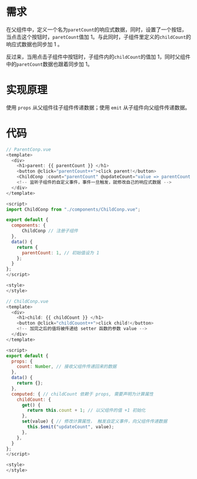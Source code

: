 # 需求
在父组件中，定义一个名为`paretCount`的响应式数据，同时，设置了一个按钮，当点击这个按钮时，`paretCount`值加 1。与此同时，子组件里定义的`childCount`的响应式数据也同步加 1 。

反过来，当用点击子组件中按钮时，子组件内的`childCount`的值加 1，同时父组件中的`paretCount`数据也跟着同步加 1。

# 实现原理
使用 `props` 从父组件往子组件传递数据；使用 `emit` 从子组件向父组件传递数据。

# 代码
```JavaScript
// ParentConp.vue
<template>
  <div>
    <h1>parent: {{ parentCount }} </h1>
    <button @click="parentCount++">click parent!</button>
    <ChildConp :count="parentCount" @updateCount="value => parentCount = value" />
    <!-- 监听子组件的自定义事件，事件一旦触发，就修改自己的响应式数据 -->
  </div>
</template>

<script>
import ChildConp from "./components/ChildConp.vue";

export default {
  components: {
	  ChildConp // 注册子组件
  },
  data() {
    return {
      parentCount: 1, // 初始值设为 1
    };
  }
};
</script>

<style>
</style>
```

```JavaScript
// ChildConp.vue
<template>
  <div> 
	<h1>child: {{ childCount }} </h1>
    <button @click="childCouont++">click child!</button>
    <!-- 加完之后的值将被传递给 setter 函数的参数 value -->
  </div>
</template>

<script>
export default {
  props: {
    count: Number, // 接收父组件传递回来的数据
  },
  data() {
    return {};
  },
  computed: { // childCount 依赖于 props, 需要声明为计算属性
    childCount: {
      get() {
        return this.count + 1; // 以父组件的值 +1 初始化
      },
      set(value) { // 修改计算属性， 触发自定义事件，向父组件传递数据
        this.$emit("updateCount", value);
      },
    },
  }
};
</script>

<style>
</style>

```